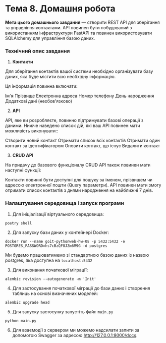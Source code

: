 # Тема 8. Домашня робота

**Мета цього домашнього завдання** — створити REST API для зберігання та управління контактами. API повинен бути побудований з використанням інфраструктури FastAPI та повинен використовувати SQLAlchemy для управління базою даних.

### Технічний опис завдання

1. **Контакти**

Для зберігання контактів вашої системи необхідно організувати базу даних, яка буде містити всю необхідну інформацію.

Ця інформація повинна включати:

Ім'я
Прізвище
Електронна адреса
Номер телефону
День народження
Додаткові дані (необов'язково)

2. **API**

API, яке ви розробляєте, повинно підтримувати базові операції з даними. Нижче наведено список дій, які ваш API повинен мати можливість виконувати::

Створити новий контакт
Отримати список всіх контактів
Отримати один контакт за ідентифікатором
Оновити контакт, що існує
Видалити контакт

3. **CRUD API**

На придачу до базового функціоналу CRUD API також повинен мати наступні функції:

Контакти повинні бути доступні для пошуку за іменем, прізвищем чи адресою електронної пошти (Query параметри).
API повинен мати змогу отримати список контактів з днями народження на найближчі 7 днів.

### Налаштування середовища і запуск програми

1. Для ініціалізації віртуального середовища:

`poetry shell`

2. Для запуску бази даних у контейнері Docker:

`docker run --name goit-pythonweb-hw-08 -p 5432:5432 -e POSTGRES_PASSWORD=hs7cBzQF8JZm6M9G -d postgres`

Ми будемо працюватимемо зі стандартною базою даних із назвою postgres, яка доступна на `localhost:5432`

3. Для виконання початкової міграції:

`alembic revision --autogenerate -m 'Init'`

4. Для застосування початкової міграції до бази даних і створення таблиць на основі визначених моделей:

`alembic upgrade head`

5. Для запуску застосунку запустіть файл `main.py`

`python main.py`

6. Для взаємодії з сервером ми можемо надсилати запити за допомогою Swagger за адресою http://127.0.0.1:8000/docs.
